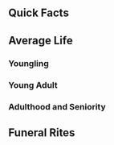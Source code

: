 

```table-of-contents
```

## Quick Facts


## Average Life


### Youngling




### Young Adult



### Adulthood and Seniority



## Funeral Rites

